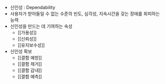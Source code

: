 - 신인성 : Dependability
- 사용자가 받아들일 수 없는 수준의 빈도, 심각성, 지속시간을 갖는 장애를 회피하는 능력
- 신인성을 만드는 데 기여하는 속성
	- [[가용성]]
	- [[신뢰성]]
	- [[유지보수성]]
- 신인성 확보
	- [[결함 예방]]
	- [[결함 제거]]
	- [[결함 감내]]
	- [[결함 예측]]